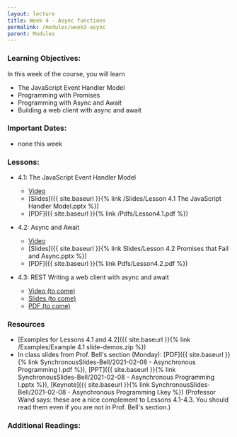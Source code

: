 ```yaml
---
layout: lecture
title: Week 4 - Async functions
permalink: /modules/week3-async
parent: Modules
---
```

### Learning Objectives:

In this week of the course, you will learn
* The JavaScript Event Handler Model
* Programming with Promises
* Programming with Async and Await
* Building a web client with async and await


### Important Dates:
* none this week

### Lessons:
* 4.1: The JavaScript Event Handler Model

    * [Video](https://northeastern.instructure.com/courses/60188/modules/items/5518389)
    * [Slides]({{ site.baseurl }}{% link /Slides/Lesson 4.1 The JavaScript Handler Model.pptx %}) 
    * [PDF]({{ site.baseurl }}{% link /Pdfs/Lesson4.1.pdf %})

* 4.2: Async and Await

    * [Video](https://northeastern.instructure.com/courses/60188/modules/items/5518390)
    * [Slides]({{ site.baseurl }}{% link Slides/Lesson 4.2 Promises that Fail and Async.pptx %}) 
    * [PDF]({{ site.baseurl }}{% link Pdfs/Lesson4.2.pdf %})
    
* 4.3: REST Writing a web client with async and await

    * [Video (to come)](TK)
    * [Slides (to come)](TK) 
    * [PDF (to come)](TK)
    



### Resources
* [Examples for Lessons 4.1 and 4.2]({{ site.baseurl }}{% link /Examples/Example 4.1 slide-demos.zip %})
* In class slides from Prof. Bell's section (Monday): [PDF]({{ site.baseurl }}{% link SynchronousSlides-Bell/2021-02-08 - Asynchronous Programming I.pdf %}), [PPT]({{ site.baseurl }}{% link SynchronousSlides-Bell/2021-02-08 - Asynchronous Programming I.pptx %}), [Keynote]({{ site.baseurl }}{% link SynchronousSlides-Bell/2021-02-08 - Asynchronous Programming I.key %}) (Professor Wand says: these are a nice complement to Lessons 4.1-4.3.  You should read them even if you are not in Prof. Bell's section.)


### Additional Readings:
